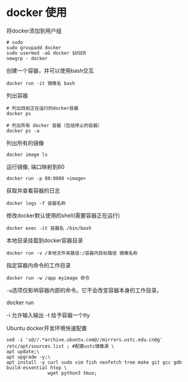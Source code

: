 # docker 使用


将docker添加到用户组
```
# sudo
sudo groupadd docker
sudo usermod -aG docker $USER
newgrp - docker
```


创建一个容器，并可以使用bash交互
```shell
docker run -it 镜像名 bash
```

列出容器
```shell
# 列出目前正在运行的docker容器
docker ps

# 列出所有 docker 容器（包括停止的容器）
docker ps -a
```



列出所有的镜像
```shell
docker image ls 
```

运行镜像, 端口映射到80
```shell
docker run -p 80:8080 <image>
```

获取并查看容器的日志
```shell
docker logs -f 容器名称
```

修改docker默认使用的shell(需要容器正在运行)
```shell
docker exec -it 容器名 /bin/bash
```

本地目录挂载到docker容器目录
```shell
docker run -v /本地文件夹路径:/容器内目标路径 镜像名称
```

指定容器内命令的工作目录
```
docker run -w /app myimage 命令
```

`-w`选项仅影响容器内部的命令。它不会改变容器本身的工作目录。



docker run

-i 允许输入输出
-t 给予容器一个tty


Ubuntu docker开发环境快速配置

```shell
sed -i 's@//.*archive.ubuntu.com@//mirrors.ustc.edu.cn@g' /etc/apt/sources.list ; #配置ustc镜像源 \
apt update;\
apt upgrade -y;\
apt install -y curl sudo vim fish neofetch tree make git gcc gdb build-essential htop \ 
               wget python3 tmux;

```